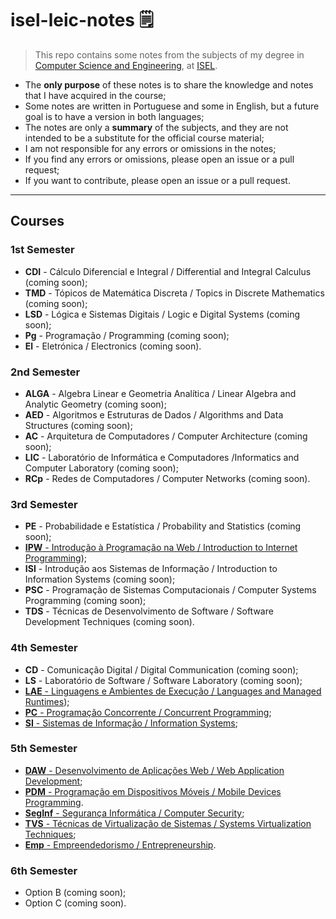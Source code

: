 # isel-leic-notes 🗒️

> This repo contains some notes from the subjects of my degree in [Computer Science and Engineering](https://www.isel.pt/en/curso/bsc-degree/computer-science-and-computer-engineering), at [ISEL](https://www.isel.pt/).

* The **only purpose** of these notes is to share the knowledge and notes that I have acquired in the course;
* Some notes are written in Portuguese and some in English, but a future goal is to have a version in both languages;
* The notes are only a **summary** of the subjects, and they are not intended to be a substitute for the official course material;
* I am not responsible for any errors or omissions in the notes;
* If you find any errors or omissions, please open an issue or a pull request;
* If you want to contribute, please open an issue or a pull request.

---

## Courses

### 1st Semester

* **CDI** - Cálculo Diferencial e Integral / Differential and Integral Calculus (coming soon);
* **TMD** - Tópicos de Matemática Discreta / Topics in Discrete Mathematics (coming soon);
* **LSD** - Lógica e Sistemas Digitais / Logic e Digital Systems (coming soon);
* **Pg** - Programação / Programming (coming soon);
* **El** - Eletrónica / Electronics (coming soon).

### 2nd Semester

* **ALGA** - Algebra Linear e Geometria Analítica / Linear Algebra and Analytic Geometry (coming soon);
* **AED** - Algoritmos e Estruturas de Dados / Algorithms and Data Structures (coming soon);
* **AC** - Arquitetura de Computadores / Computer Architecture (coming soon);
* **LIC** - Laboratório de Informática e Computadores /Informatics and Computer Laboratory (coming soon);
* **RCp** - Redes de Computadores / Computer Networks (coming soon).

### 3rd Semester

* **PE** - Probabilidade e Estatística / Probability and Statistics (coming soon);
* [**IPW** - Introdução à Programação na Web / Introduction to Internet Programming](./3rd-semester/ipw));
* **ISI** - Introdução aos Sistemas de Informação / Introduction to Information Systems (coming soon);
* **PSC** - Programação de Sistemas Computacionais / Computer Systems Programming (coming soon);
* **TDS** - Técnicas de Desenvolvimento de Software / Software Development Techniques (coming soon).

### 4th Semester

* **CD** - Comunicação Digital / Digital Communication (coming soon);
* **LS** - Laboratório de Software / Software Laboratory (coming soon);
* [**LAE** - Linguagens e Ambientes de Execução / Languages and Managed Runtimes](./4th-semester/lae));
* [**PC** -  Programação Concorrente / Concurrent Programming](./4th-semester/pc);
* [**SI** - Sistemas de Informação / Information Systems](./4th-semester/si);

### 5th Semester

* [**DAW** - Desenvolvimento de Aplicações Web / Web Application Development](./5th-semester/daw);
* [**PDM** - Programação em Dispositivos Móveis / Mobile Devices Programming](./5th-semester/pdm).
* [**SegInf** - Segurança Informática / Computer Security](./5th-semester/seginf);
* [**TVS** - Técnicas de Virtualização de Sistemas / Systems Virtualization Techniques](./5th-semester/tvs);
* [**Emp** - Empreendedorismo / Entrepreneurship](./5th-semester/emp).

### 6th Semester

* Option B (coming soon);
* Option C (coming soon).
